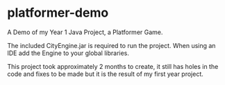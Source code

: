 # platformer-demo
A Demo of my Year 1 Java Project, a Platformer Game.

The included CityEngine.jar is required to run the project. 
When using an IDE add the Engine to your global libraries.

This project took approximately 2 months to create, 
it still has holes in the code and fixes to be made but it is the result of my first year project.
